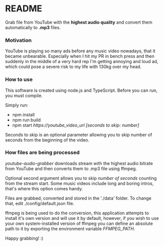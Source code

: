 # README #

Grab file from YouTube with the **highest audio quality** and convert them automatically to **.mp3** files.
### Motivation ###
YouTube is playing so many ads before any music video nowadays, that it became unbearable. Especially when I hit my PR in bench press and then suddenly in the middle of a very hard rep I'm getting annoying and loud ad, which could pose a severe risk to my life with 130kg over my head.

### How to use ###
This software is created using node.js and TypeScript. Before you can run, you must compile. 

Simply run: 
* npm install
* npm run build 
* npm start *https://youtube_video_url [seconds to skip: number]*

Seconds to skip is an optional parameter allowing you to skip number of seconds from the beginning of the video.

### How files are being processed ###
*youtube-audio-grabber* downloads stream with the highest audio bitrate from YouTube and then converts them to .mp3 file using ffmpeg. 

Optional second argument allows you to skip *number of seconds* counting from the stream start. Some music videos include long and boring intros, that's where this option comes handy.

Files are grabbed, converted and stored in the './data' folder. To change that, edit ./config/default.json file.

ffmpeg is being used to do the conversion, this application attempts to install it's own version and will use it by default, however, if you wish to use your own system-installed version of ffmpeg you can define an absolute path to it by exporting the environment variable *FFMPEG_PATH*.

Happy grabbing! :) 